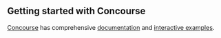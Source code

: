 ## Getting started with Concourse

[Concourse](https://concourse-ci.org) has comprehensive
[documentation](https://concourse-ci.org/docs.html) and [interactive
examples](https://concourse-ci.org/examples.html).
